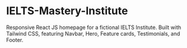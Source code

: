 # IELTS-Mastery-Institute
Responsive React JS homepage for a fictional IELTS Institute. Built with Tailwind CSS, featuring Navbar, Hero, Feature cards, Testimonials, and Footer.
